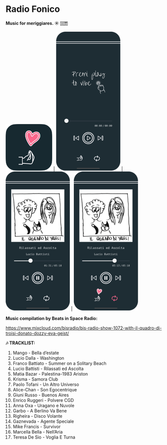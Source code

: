 #  Radio Fonico

#### Music for meriggiares. ☀️ 🇮🇹

<img src="radiofonico/Assets.xcassets/Screenshots/appstore.imageset/appstore.png" alt="launch screen screenshot" width="150" height="150"/> |
<img src="radiofonico/Assets.xcassets/Screenshots/01.imageset/01.png" alt="premi play screenshot" width="207" height="448"/> |
<img src="radiofonico/Assets.xcassets/Screenshots/02.imageset/02.png" alt="music player screenshot" width="207" height="448"/> |
<img src="radiofonico/Assets.xcassets/Screenshots/03.imageset/03.png" alt="music player with active icons screenshot" width="207" height="448"/>

**Music compilation by Beats in Space Radio:**

https://www.mixcloud.com/bisradio/bis-radio-show-1072-with-il-quadro-di-troisi-donato-dozzy-eva-geist/

**🎶 TRACKLIST:**
1. Mango - Bella d’estate 
2. Lucio Dalla - Washington 
3. Franco Battiato - Summer on a Solitary Beach 
4. Lucio Battisti - Rilassati ed Ascolta 
5. Matia Bazar - Palestina-1983 Ariston
6. Krisma - Samora Club
7. Paolo Tofani - Un Altro Universo 
8. Alice-Chan - Son Egocentrique 
9. Giuni Russo - Buenos Aires
10. Enrico Ruggeri - Polvere CGD
11. Anna Oxa - Uragano e Nuvole 
12. Garbo - A Berlino Va Bene 
13. Righeira - Disco Volante 
14. Gaznevada - Agente Speciale 
15. Mike Francis - Survivor
16. Marcella Bella - Nell’Aria 
17. Teresa De Sio - Voglia E Turna

